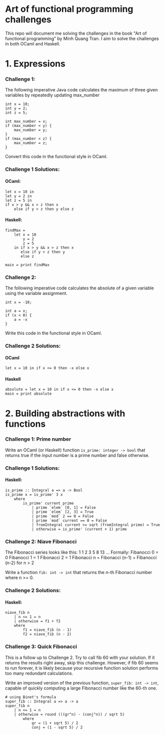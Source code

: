 # Art of functional programming challenges

This repo will document me solving the challenges in the book "Art of functional programming" by Minh Quang Tran. I aim to solve the challenges in both OCaml and Haskell.

# 1. Expressions

### Challenge 1: 
The following imperative Java code calculates the maximum of three given variables by repeatedly updating max_number 

    int x = 10;
    int y = 2;
    int z = 5;

    int max_number = x;
    if (max_number < y) {
        max_number = y;
    }
    if (max_number < z) {
        max_number = z;
    }

Convert this code in the functional style in OCaml.

### Challenge 1 Solutions:
#### OCaml: 

    let x = 10 in 
    let y = 2 in 
    let z = 5 in
    if x > y && x > z then x 
        else if y > z then y else z

#### Haskell:
    findMax = 
        let x = 10
            y = 2
            z = 5
        in if x > y && x > z then x
           else if y > z then y
           else z

    main = print findMax 

### Challenge 2:
The following imperative code calculates the absolute of a given variable using the variable assignment.

    int x = -10;

    int a = x;
    if (x < 0) {
        a = -x 
    }

Write this code in the functional style in OCaml.

### Challenge 2 Solutions:

#### OCaml

    let x = 10 in if x <= 0 then -x else x

#### Haskell

    absolute = let x = 10 in if x <= 0 then -x else x
    main = print absolute

# 2. Building abstractions with functions 

### Challenge 1: Prime number

Write an OCaml (or Haskell) function `is_prime: integer -> bool` that returns 
true if the input number is a prime number and false otherwise.

### Challenge 1 Solutions:
#### Haskell:
    
    is_prime :: Integral a => a -> Bool
    is_prime x = is_prime' 3 x
        where 
            is_prime' current prime
                | prime `elem` [0, 1] = False
                | prime `elem` [2, 3] = True
                | prime `mod` 2 == 0 = False
                | prime `mod` current == 0 = False
                | fromIntegral current >= sqrt (fromIntegral prime) = True
                | otherwise = is_prime' (current + 1) prime

### Challenge 2: Niave Fibonacci
The Fibonacci series looks like this: 1 1 2 3 5 8 13 ... Formally:
    Fibanocci 0 = 0
    Fibanocci 1 = 1
    Fibonacci 2 = 1
    Fibonacci n = Fibonacci (n-1) + Fibanocci (n-2) for n > 2

Write a function `fib: int -> int` that returns the n-th Fibonacci number where 
n >= 0.

### Challenge 2 Solutions:
#### Haskell:

    niave_fib n 
        | n <= 1 = n
        | otherwise = f1 + f2
        where
            f1 = niave_fib (n - 1)
            f2 = niave_fib (n - 2)

### Challenge 3: Quick Fibonacci
This is a follow up to Challenge 2. Try to call fib 60 with your solution.
If it returns the results right away, skip this challenge. However, if fib 60 
seems to run forever, it is likely because your recursive function solution performs
too many redundant calculations.

Write an improved version of the previous function, `super_fib: int -> int`, 
capable of quickly computing a large Fibonacci number like the 60-th one. 

    # using Binet's formula
    super_fib :: Integral a => a -> a
    super_fib n
        | n <= 1 = n
        | otherwise = round (((gr^n) - (conj^n)) / sqrt 5)
            where 
                gr = (1 + sqrt 5) / 2
                conj = (1 - sqrt 5) / 2